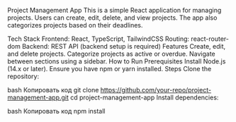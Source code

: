 Project Management App
This is a simple React application for managing projects. Users can create, edit, delete, and view projects. The app also categorizes projects based on their deadlines.

Tech Stack
Frontend: React, TypeScript, TailwindCSS
Routing: react-router-dom
Backend: REST API (backend setup is required)
Features
Create, edit, and delete projects.
Categorize projects as active or overdue.
Navigate between sections using a sidebar.
How to Run
Prerequisites
Install Node.js (14.x or later).
Ensure you have npm or yarn installed.
Steps
Clone the repository:

bash
Копировать код
git clone https://github.com/your-repo/project-management-app.git
cd project-management-app
Install dependencies:

bash
Копировать код
npm install
